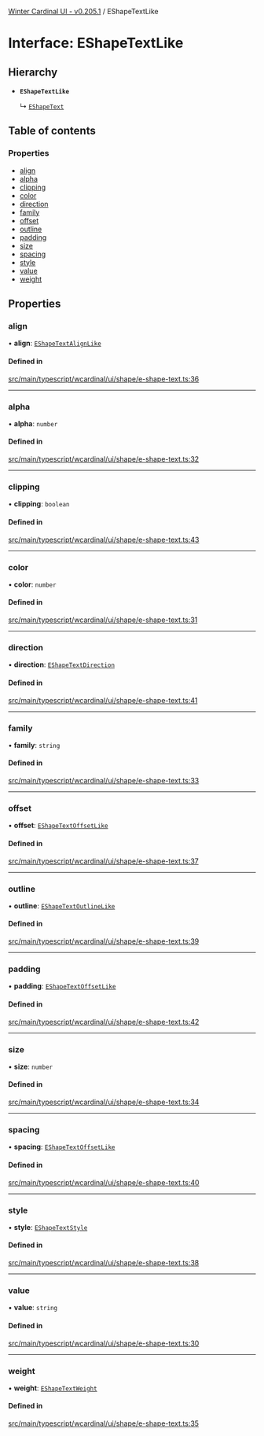 [Winter Cardinal UI - v0.205.1](../index.md) / EShapeTextLike

# Interface: EShapeTextLike

## Hierarchy

- **`EShapeTextLike`**

  ↳ [`EShapeText`](EShapeText.md)

## Table of contents

### Properties

- [align](EShapeTextLike.md#align)
- [alpha](EShapeTextLike.md#alpha)
- [clipping](EShapeTextLike.md#clipping)
- [color](EShapeTextLike.md#color)
- [direction](EShapeTextLike.md#direction)
- [family](EShapeTextLike.md#family)
- [offset](EShapeTextLike.md#offset)
- [outline](EShapeTextLike.md#outline)
- [padding](EShapeTextLike.md#padding)
- [size](EShapeTextLike.md#size)
- [spacing](EShapeTextLike.md#spacing)
- [style](EShapeTextLike.md#style)
- [value](EShapeTextLike.md#value)
- [weight](EShapeTextLike.md#weight)

## Properties

### align

• **align**: [`EShapeTextAlignLike`](EShapeTextAlignLike.md)

#### Defined in

[src/main/typescript/wcardinal/ui/shape/e-shape-text.ts:36](https://github.com/winter-cardinal/winter-cardinal-ui/blob/v0.205.1/src/main/typescript/wcardinal/ui/shape/e-shape-text.ts#L36)

___

### alpha

• **alpha**: `number`

#### Defined in

[src/main/typescript/wcardinal/ui/shape/e-shape-text.ts:32](https://github.com/winter-cardinal/winter-cardinal-ui/blob/v0.205.1/src/main/typescript/wcardinal/ui/shape/e-shape-text.ts#L32)

___

### clipping

• **clipping**: `boolean`

#### Defined in

[src/main/typescript/wcardinal/ui/shape/e-shape-text.ts:43](https://github.com/winter-cardinal/winter-cardinal-ui/blob/v0.205.1/src/main/typescript/wcardinal/ui/shape/e-shape-text.ts#L43)

___

### color

• **color**: `number`

#### Defined in

[src/main/typescript/wcardinal/ui/shape/e-shape-text.ts:31](https://github.com/winter-cardinal/winter-cardinal-ui/blob/v0.205.1/src/main/typescript/wcardinal/ui/shape/e-shape-text.ts#L31)

___

### direction

• **direction**: [`EShapeTextDirection`](../index.md#eshapetextdirection)

#### Defined in

[src/main/typescript/wcardinal/ui/shape/e-shape-text.ts:41](https://github.com/winter-cardinal/winter-cardinal-ui/blob/v0.205.1/src/main/typescript/wcardinal/ui/shape/e-shape-text.ts#L41)

___

### family

• **family**: `string`

#### Defined in

[src/main/typescript/wcardinal/ui/shape/e-shape-text.ts:33](https://github.com/winter-cardinal/winter-cardinal-ui/blob/v0.205.1/src/main/typescript/wcardinal/ui/shape/e-shape-text.ts#L33)

___

### offset

• **offset**: [`EShapeTextOffsetLike`](EShapeTextOffsetLike.md)

#### Defined in

[src/main/typescript/wcardinal/ui/shape/e-shape-text.ts:37](https://github.com/winter-cardinal/winter-cardinal-ui/blob/v0.205.1/src/main/typescript/wcardinal/ui/shape/e-shape-text.ts#L37)

___

### outline

• **outline**: [`EShapeTextOutlineLike`](EShapeTextOutlineLike.md)

#### Defined in

[src/main/typescript/wcardinal/ui/shape/e-shape-text.ts:39](https://github.com/winter-cardinal/winter-cardinal-ui/blob/v0.205.1/src/main/typescript/wcardinal/ui/shape/e-shape-text.ts#L39)

___

### padding

• **padding**: [`EShapeTextOffsetLike`](EShapeTextOffsetLike.md)

#### Defined in

[src/main/typescript/wcardinal/ui/shape/e-shape-text.ts:42](https://github.com/winter-cardinal/winter-cardinal-ui/blob/v0.205.1/src/main/typescript/wcardinal/ui/shape/e-shape-text.ts#L42)

___

### size

• **size**: `number`

#### Defined in

[src/main/typescript/wcardinal/ui/shape/e-shape-text.ts:34](https://github.com/winter-cardinal/winter-cardinal-ui/blob/v0.205.1/src/main/typescript/wcardinal/ui/shape/e-shape-text.ts#L34)

___

### spacing

• **spacing**: [`EShapeTextOffsetLike`](EShapeTextOffsetLike.md)

#### Defined in

[src/main/typescript/wcardinal/ui/shape/e-shape-text.ts:40](https://github.com/winter-cardinal/winter-cardinal-ui/blob/v0.205.1/src/main/typescript/wcardinal/ui/shape/e-shape-text.ts#L40)

___

### style

• **style**: [`EShapeTextStyle`](../index.md#eshapetextstyle)

#### Defined in

[src/main/typescript/wcardinal/ui/shape/e-shape-text.ts:38](https://github.com/winter-cardinal/winter-cardinal-ui/blob/v0.205.1/src/main/typescript/wcardinal/ui/shape/e-shape-text.ts#L38)

___

### value

• **value**: `string`

#### Defined in

[src/main/typescript/wcardinal/ui/shape/e-shape-text.ts:30](https://github.com/winter-cardinal/winter-cardinal-ui/blob/v0.205.1/src/main/typescript/wcardinal/ui/shape/e-shape-text.ts#L30)

___

### weight

• **weight**: [`EShapeTextWeight`](../index.md#eshapetextweight)

#### Defined in

[src/main/typescript/wcardinal/ui/shape/e-shape-text.ts:35](https://github.com/winter-cardinal/winter-cardinal-ui/blob/v0.205.1/src/main/typescript/wcardinal/ui/shape/e-shape-text.ts#L35)
